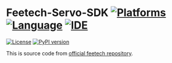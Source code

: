 # Feetech-Servo-SDK [![Platforms](https://img.shields.io/badge/Raspberry%20Pi-A22846?style=for-the-badge&logo=Raspberry%20Pi&logoColor=white)](https://img.shields.io/badge/Raspberry%20Pi-A22846?style=for-the-badge&logo=Raspberry%20Pi&logoColor=white) [![Language](https://img.shields.io/badge/Python-3776AB?style=for-the-badge&logo=python&logoColor=white)](https://img.shields.io/badge/Python-3776AB?style=for-the-badge&logo=python&logoColor=white) [![IDE](https://img.shields.io/badge/PyCharm-000000.svg?&style=for-the-badge&logo=PyCharm&logoColor=white)](https://img.shields.io/badge/PyCharm-000000.svg?&style=for-the-badge&logo=PyCharm&logoColor=white) 

[![License](https://img.shields.io/github/license/Adam-Software/Feetech-Servo-SDK.svg)](https://img.shields.io/github/license/Adam-Software/Feetech-Servo-SDK.svg)
[![PyPI version](https://badge.fury.io/py/feetech-servo-sdk.svg)](https://badge.fury.io/py/feetech-servo-sdk) 


This is source code from [official feetech repository](https://gitee.com/ftservo/SCServoSDK).

